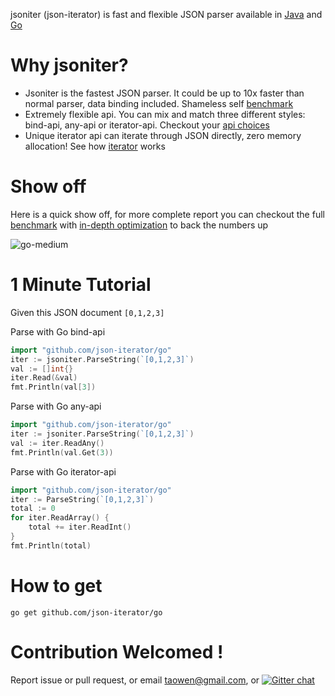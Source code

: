 jsoniter (json-iterator) is fast and flexible JSON parser available in [Java](https://github.com/json-iterator/java) and [Go](https://github.com/json-iterator/go)

# Why jsoniter?

* Jsoniter is the fastest JSON parser. It could be up to 10x faster than normal parser, data binding included. Shameless self [benchmark](http://jsoniter.com/benchmark.html)
* Extremely flexible api. You can mix and match three different styles: bind-api, any-api or iterator-api. Checkout your [api choices](http://jsoniter.com/api.html)
* Unique iterator api can iterate through JSON directly, zero memory allocation! See how [iterator](http://jsoniter.com/api.html#iterator-api) works

# Show off

Here is a quick show off, for more complete report you can checkout the full [benchmark](http://jsoniter.com/benchmark.html) with [in-depth optimization](http://jsoniter.com/benchmark.html#optimization-used) to back the numbers up

![go-medium](http://jsoniter.com/benchmarks/go-medium.png)

# 1 Minute Tutorial

Given this JSON document `[0,1,2,3]`

Parse with Go bind-api

```go
import "github.com/json-iterator/go"
iter := jsoniter.ParseString(`[0,1,2,3]`)
val := []int{}
iter.Read(&val)
fmt.Println(val[3])
```

Parse with Go any-api

```go
import "github.com/json-iterator/go"
iter := jsoniter.ParseString(`[0,1,2,3]`)
val := iter.ReadAny()
fmt.Println(val.Get(3))
```

Parse with Go iterator-api

```go
import "github.com/json-iterator/go"
iter := ParseString(`[0,1,2,3]`)
total := 0
for iter.ReadArray() {
    total += iter.ReadInt()
}
fmt.Println(total)
```

# How to get

```
go get github.com/json-iterator/go
```

# Contribution Welcomed !

Report issue or pull request, or email taowen@gmail.com, or [![Gitter chat](https://badges.gitter.im/gitterHQ/gitter.png)](https://gitter.im/json-iterator/Lobby)